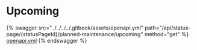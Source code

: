 # Upcoming

{% swagger src="../../../../.gitbook/assets/openapi.yml" path="/api/status-page/{statusPageId}/planned-maintenance/upcoming" method="get" %}
[openapi.yml](../../../../.gitbook/assets/openapi.yml)
{% endswagger %}
